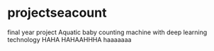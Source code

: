 # projectseacount
final year project 
Aquatic baby counting machine with deep learning technology
HAHA
HAHAAHHHA
haaaaaaa
